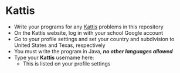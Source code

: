 # Kattis

- Write your programs for any [Kattis](https://open.kattis.com) problems in this repository
- On the Kattis website, log in with your school Google account
- Go to your profile settings and set your country and subdivision to United States and Texas, respectively
- You must write the program in Java, ***no other languages allowed***
- Type your **Kattis** username here:
  - This is listed on your profile settings
